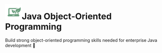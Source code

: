 # <img src="https://raw.githubusercontent.com/bobocode-projects/resources/master/image/logo_transparent_background.png" height=50/>Java Object-Oriented Programming
Build strong object-oriented programming skills needed for enterprise Java development 💪